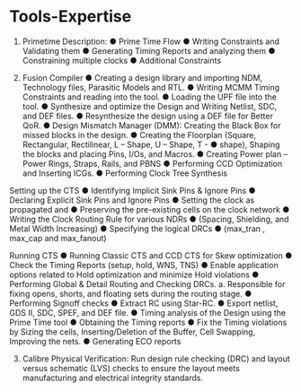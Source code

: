 # Tools-Expertise
1.	Primetime Description:
●	Prime Time Flow
●	Writing Constraints and Validating them
●	Generating Timing Reports and analyzing them
●	Constraining multiple clocks
●	Additional Constraints

2.	Fusion Compiler
●	Creating a design library and importing NDM, Technology files, Parasitic Models and RTL.
●	Writing MCMM Timing Constraints and reading into the tool.
●	Loading the UPF file into the tool.
●	Synthesize and optimize the Design and Writing Netlist, SDC, and DEF files.
●	Resynthesize the design using a DEF file for Better QoR.
●	Design Mismatch Manager (DMM): Creating the Black Box for missed blocks in the design.
●	Creating the Floorplan (Square, Rectangular, Rectilinear, L – Shape, U –
Shape, T -
●	shape), Shaping the blocks and placing Pins, I/Os, and Macros.
●	Creating Power plan – Power Rings, Straps, Rails, and PBNS
●	Performing CCD Optimization and Inserting ICGs.
●	Performing Clock Tree Synthesis


Setting up the CTS
●	Identifying Implicit Sink Pins & Ignore Pins
●	Declaring Explicit Sink Pins and Ignore Pins
●	Setting the clock as propagated and
●	Preserving the pre-existing cells on the clock network
●	Writing the Clock Routing Rule for various NDRs
●	(Spacing, Shielding, and Metal Width Increasing)
●	Specifying the logical DRCs
●	(max_tran , max_cap and max_fanout)

Running CTS
●	Running Classic CTS and CCD CTS for Skew optimization
●	Check the Timing Reports (setup, hold, WNS, TNS)
●	Enable application options related to Hold optimization and minimize Hold violations
●	Performing Global & Detail Routing and Checking DRCs.
a.	Responsible for fixing opens, shorts, and floating sets during the routing stage.
●	Performing Signoff checks
●	Extract RC using Star-RC.
●	Export netlist, GDS II, SDC, SPEF, and DEF file.
●	Timing analysis of the Design using the Prime Time tool
●	Obtaining the Timing reports
●	Fix the Timing violations by Sizing the cells, Inserting/Deletion of the Buffer, Cell Swapping, Improving the nets.
●	Generating ECO reports


3.	Calibre
Physical Verification: Run design rule checking (DRC) and layout versus schematic
(LVS) checks to ensure the layout meets manufacturing and electrical integrity standards.
